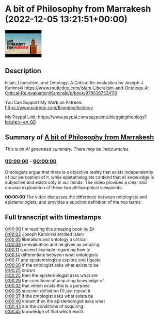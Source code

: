 # A bit of Philosophy from Marrakesh (2022-12-05 13:21:51+00:00)

![alt A bit of Philosophy from Marrakesh](952CLhm97ik.jpg "A bit of Philosophy from Marrakesh")

## Description

Islam, Liberalism, and Ontology: A Critical Re-evaluation by Joseph J. Kaminski https://www.routledge.com/Islam-Liberalism-and-Ontology-A-Critical-Re-evaluation/Kaminski/p/book/9780367534110

You Can Support My Work on Patreon:
https://www.patreon.com/Bloggingtheology

My Paypal Link: 
https://www.paypal.com/paypalme/bloggingtheology?locale.x=en_GB

## Summary of [A bit of Philosophy from Marrakesh](https://www.youtube.com/watch?v=952CLhm97ik)


*This is an AI generated summary. There may be inaccuracies. [](/)*

### [00:00:00](https://www.youtube.com/watch?v=952CLhm97ik&t=0) - [00:00:00](https://www.youtube.com/watch?v=952CLhm97ik&t=0)

Ontologists argue that there is a objective reality that exists independently of our perception of it, while epistemologists contend that all knowledge is subjective and exists only in our minds. The video provides a clear and concise explanation of these two philosophical viewpoints.

**[00:00:00](https://www.youtube.com/watch?v=952CLhm97ik&t=0)** The video discusses the difference between ontologists and epistemologists, and provides a succinct definition of the two terms.

## Full transcript with timestamps

[0:00:00](https://youtu.be/952CLhm97ik?t=0) I'm reading this amazing book by Dr  
[0:00:03](https://youtu.be/952CLhm97ik?t=3) Joseph Kaminski entitled Islam  
[0:00:05](https://youtu.be/952CLhm97ik?t=5) liberalism and ontology a critical  
[0:00:08](https://youtu.be/952CLhm97ik?t=8) re-evaluation and he gives an amazing  
[0:00:11](https://youtu.be/952CLhm97ik?t=11) succinct example regarding how to  
[0:00:14](https://youtu.be/952CLhm97ik?t=14) differentiate between what ontologists  
[0:00:17](https://youtu.be/952CLhm97ik?t=17) and epistemologists explore and I quote  
[0:00:20](https://youtu.be/952CLhm97ik?t=20) if the ontologist asks what exists to be  
[0:00:25](https://youtu.be/952CLhm97ik?t=25) known  
[0:00:25](https://youtu.be/952CLhm97ik?t=25) then the epistemologist asks what are  
[0:00:29](https://youtu.be/952CLhm97ik?t=29) the conditions of acquiring knowledge of  
[0:00:32](https://youtu.be/952CLhm97ik?t=32) that which exists this is a purpose  
[0:00:35](https://youtu.be/952CLhm97ik?t=35) succinct definition I'll just repeat it  
[0:00:37](https://youtu.be/952CLhm97ik?t=37) if the ontologist asks what exists be  
[0:00:40](https://youtu.be/952CLhm97ik?t=40) known then the epistemologist asks what  
[0:00:43](https://youtu.be/952CLhm97ik?t=43) are the conditions of acquiring  
[0:00:45](https://youtu.be/952CLhm97ik?t=45) knowledge of that which exists  
